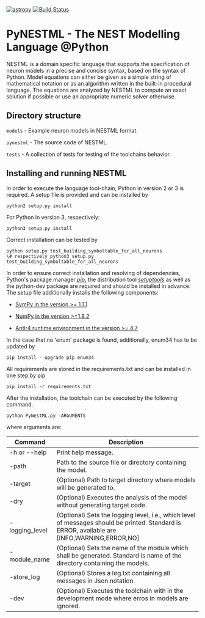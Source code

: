 [![astropy](http://img.shields.io/badge/powered%20by-AstroPy-orange.svg?style=flat)](http://www.astropy.org/) [![Build Status](https://travis-ci.org/kperun/nestml.svg?branch=PyNestML)](https://travis-ci.org/kperun/nestml)

# PyNESTML - The NEST Modelling Language @Python

NESTML is a domain specific language that supports the specification of neuron models
in a precise and concise syntax, based on the syntax of Python. Model equations
can either be given as a simple string of mathematical notation or as an algorithm written
in the built-in procedural language. The equations are analyzed by NESTML to compute
an exact solution if possible or use an appropriate numeric solver otherwise.

## Directory structure

`models` - Example neuron models in NESTML format.

`pynestml` - The source code of NESTML.

`tests` - A collection of tests for testing of the toolchains behavior.

## Installing and running NESTML

In order to execute the language tool-chain, Python in version 2 or 3 is required. A setup file is provided and can be installed by 

```
python2 setup.py install
```

For Python in version 3, respectively:

```
python3 setup.py install
```

Correct installation can be tested by 

```
python setup.py test_building_symboltable_for_all_neurons
\# respectively python3 setup.py test_building_symboltable_for_all_neurons
```

In order to ensure correct installation and resolving of dependencies, Python's package manager [_pip_](https://pip.pypa.io/en/stable/installing/), the distribution tool [_setuptools_](https://packaging.python.org/tutorials/installing-packages/) as well as the python-dev package are required and should be installed in advance. The setup file additionally installs the following components:

* [SymPy in the version >= 1.1.1](http://www.sympy.org/en/index.html)

* [NumPy in the version >=1.8.2](http://www.numpy.org/)

* [Antlr4 runtime environment in the version >= 4.7](https://github.com/antlr/antlr4/blob/master/doc/python-target.md)

In the case that no 'enum' package is found, additionally, enum34 has to be updated by

```
pip install --upgrade pip enum34
```

All requirements are stored in the requirements.txt and can be installed in one step by pip

```
pip install -r requirements.txt
```

After the installation, the toolchain can be executed by the following command.

```
python PyNestML.py -ARGUMENTS
```

where arguments are:

| Command       | Description |
|---            |---          |
| -h or --help  | Print help message.|
| -path         | Path to the source file or directory containing the model.|
| -target       | (Optional) Path to target directory where models will be generated to. | 
| -dry          | (Optional) Executes the analysis of the model without generating target code. |
| -logging_level| (Optional) Sets the logging level, i.e., which level of messages should be printed. Standard is ERROR, available are [INFO,WARNING,ERROR,NO] |
| -module_name  | (Optional) Sets the name of the module which shall be generated. Standard is name of the directory containing the models. |
| -store_log    | (Optional) Stores a log.txt containing all messages in Json notation. |
| -dev          | (Optional) Executes the toolchain with in the development mode where erros in models are ignored.|


